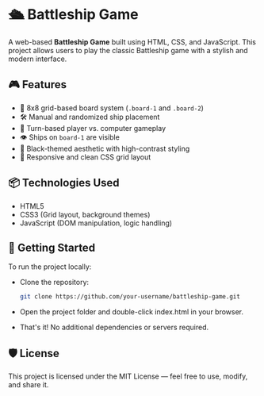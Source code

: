 # 🛳️ Battleship Game

A web-based **Battleship Game** built using HTML, CSS, and JavaScript. This project allows users to play the classic Battleship game with a stylish and modern interface.

## 🎮 Features

- 🧩 8x8 grid-based board system (`.board-1` and `.board-2`)
- 🛠️ Manual and randomized ship placement
- 🎯 Turn-based player vs. computer gameplay
- 👁️ Ships on `board-1` are visible 
- 💅 Black-themed aesthetic with high-contrast styling
- 🎨 Responsive and clean CSS grid layout


## 📦 Technologies Used

- HTML5
- CSS3 (Grid layout, background themes)
- JavaScript (DOM manipulation, logic handling)

## 🚀 Getting Started

To run the project locally:

- Clone the repository:

   ```bash
   git clone https://github.com/your-username/battleship-game.git
   ```

- Open the project folder and double-click index.html in your browser.

 - That's it! No additional dependencies or servers required.


## 🛡️ License
This project is licensed under the MIT License — feel free to use, modify, and share it.
